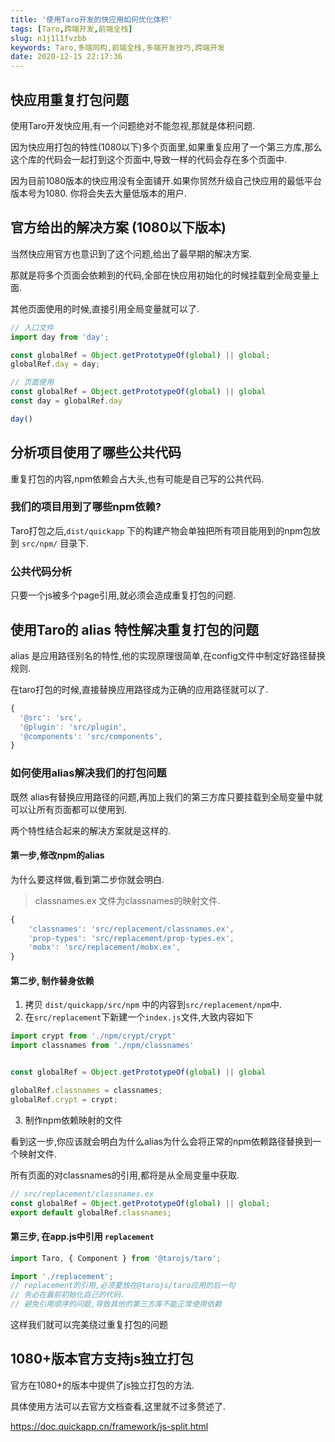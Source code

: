 ```yaml
---
title: '使用Taro开发的快应用如何优化体积'
tags: [Taro,跨端开发,前端全栈]
slug: n1j1l1fvzbb
keywords: Taro,多端同构,前端全栈,多端开发技巧,跨端开发
date: 2020-12-15 22:17:36
---
```



## 快应用重复打包问题

使用Taro开发快应用,有一个问题绝对不能忽视,那就是体积问题.

因为快应用打包的特性(1080以下)多个页面里,如果重复应用了一个第三方库,那么这个库的代码会一起打到这个页面中,导致一样的代码会存在多个页面中.

因为目前1080版本的快应用没有全面铺开.如果你贸然升级自己快应用的最低平台版本号为1080.
你将会失去大量低版本的用户.


## 官方给出的解决方案 (1080以下版本)

当然快应用官方也意识到了这个问题,给出了最早期的解决方案.

那就是将多个页面会依赖到的代码,全部在快应用初始化的时候挂载到全局变量上面.

其他页面使用的时候,直接引用全局变量就可以了.


```js
// 入口文件
import day from 'day';

const globalRef = Object.getPrototypeOf(global) || global;
globalRef.day = day;
```

```js
// 页面使用
const globalRef = Object.getPrototypeOf(global) || global
const day = globalRef.day

day()
```


## 分析项目使用了哪些公共代码

重复打包的内容,npm依赖会占大头,也有可能是自己写的公共代码.

### 我们的项目用到了哪些npm依赖?

Taro打包之后,`dist/quickapp` 下的构建产物会单独把所有项目能用到的npm包放到 `src/npm/` 目录下.

### 公共代码分析

只要一个js被多个page引用,就必须会造成重复打包的问题.


## 使用Taro的 alias 特性解决重复打包的问题

alias 是应用路径别名的特性,他的实现原理很简单,在config文件中制定好路径替换规则.

在taro打包的时候,直接替换应用路径成为正确的应用路径就可以了.

```js
{    
  '@src': 'src',
  '@plugin': 'src/plugin',
  '@components': 'src/components',
}
```

### 如何使用alias解决我们的打包问题
既然 alias有替换应用路径的问题,再加上我们的第三方库只要挂载到全局变量中就可以让所有页面都可以使用到.

两个特性结合起来的解决方案就是这样的.

#### 第一步,修改npm的alias

为什么要这样做,看到第二步你就会明白.

> classnames.ex 文件为classnames的映射文件.


```js
{
    'classnames': 'src/replacement/classnames.ex',
    'prop-types': 'src/replacement/prop-types.ex',
    'mobx': 'src/replacement/mobx.ex',
}
```

#### 第二步, 制作替身依赖

1. 拷贝 `dist/quickapp/src/npm` 中的内容到`src/replacement/npm`中.
2. 在`src/replacement`下新建一个`index.js`文件,大致内容如下

```js
import crypt from './npm/crypt/crypt'
import classnames from './npm/classnames'


const globalRef = Object.getPrototypeOf(global) || global

globalRef.classnames = classnames;
globalRef.crypt = crypt;
```

3. 制作npm依赖映射的文件

看到这一步,你应该就会明白为什么alias为什么会将正常的npm依赖路径替换到一个映射文件.

所有页面的对classnames的引用,都将是从全局变量中获取.
```js
// src/replacement/classnames.ex
const globalRef = Object.getPrototypeOf(global) || global;
export default globalRef.classnames;
```


#### 第三步, 在app.js中引用 `replacement`

```js
import Taro, { Component } from '@tarojs/taro';

import './replacement';
// replacement的引用,必须要放在@tarojs/taro应用的后一句
// 务必在最前初始化自己的代码.
// 避免引用顺序的问题,导致其他的第三方库不能正常使用依赖

```

这样我们就可以完美绕过重复打包的问题

## 1080+版本官方支持js独立打包

官方在1080+的版本中提供了js独立打包的方法.

具体使用方法可以去官方文档查看,这里就不过多赘述了.

https://doc.quickapp.cn/framework/js-split.html